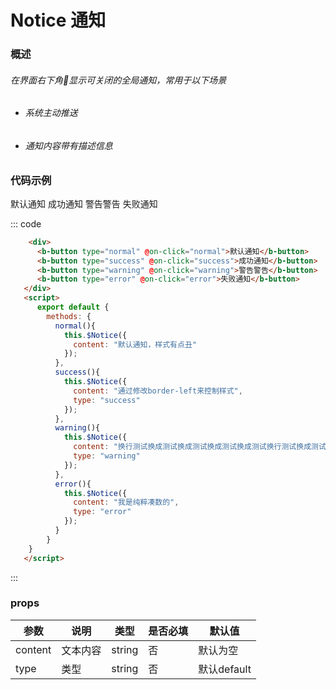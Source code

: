 # Notice 通知
### 概述
###### 在界面右下角显示可关闭的全局通知，常用于以下场景
* ###### 系统主动推送
* ###### 通知内容带有描述信息

### 代码示例
<div class="example">
  <div class="example-box">
      <div>
          <b-button type="normal" @on-click="normal">默认通知</b-button>
          <b-button type="success" @on-click="success">成功通知</b-button>
          <b-button type="warning"
          @on-click="warning">警告警告</b-button>
          <b-button type="error"
          @on-click="error">失败通知</b-button>
      </div>
  </div>
  <script>
    export default {
        methods: {
          normal(){
            this.$Notice({
              content: "默认通知，样式有点丑"
            });
          },
          success(){
            this.$Notice({
              content: "通过修改border-left来控制样式",
              type: "success"
            });
          },
          warning(){
            this.$Notice({
              content: "换行测试换成测试换成测试换成测试换成测试换行测试换成测试换成测试换成测试换成测试",
              type: "warning"
            });
          },
          error(){
            this.$Notice({
              content: "我是纯粹凑数的",
              type: "error"
            });
          }
        }
    }
  </script>

::: code
```html
    <div>
      <b-button type="normal" @on-click="normal">默认通知</b-button>
      <b-button type="success" @on-click="success">成功通知</b-button>
      <b-button type="warning" @on-click="warning">警告警告</b-button>
      <b-button type="error" @on-click="error">失败通知</b-button>
   </div>
   <script>
      export default {
        methods: {
          normal(){
            this.$Notice({
              content: "默认通知，样式有点丑"
            });
          },
          success(){
            this.$Notice({
              content: "通过修改border-left来控制样式",
              type: "success"
            });
          },
          warning(){
            this.$Notice({
              content: "换行测试换成测试换成测试换成测试换成测试换行测试换成测试换成测试换成测试换成测试",
              type: "warning"
            });
          },
          error(){
            this.$Notice({
              content: "我是纯粹凑数的",
              type: "error"
            });
          }
        }
    }
   </script>
```
:::
</div>

### props
| 参数      | 说明    | 类型      | 是否必填      | 默认值   |
|---------- |-------- |---------- |-------------  |-------- |
| content     | 文本内容   | string  |  否         |    默认为空   |
| type     |  类型  | string  |  否         |    默认default   |


